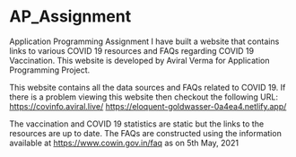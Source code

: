 # AP_Assignment
Application Programming Assignment
I have built a website that contains links to various COVID 19 resources and FAQs regarding COVID 19 Vaccination.
This website is developed by Aviral Verma for Application Programming Project.

This website contains all the data sources and FAQs related to COVID 19.
If there is a problem viewing this website then checkout the following URL:
https://covinfo.aviral.live/
https://eloquent-goldwasser-0a4ea4.netlify.app/

The vaccination and COVID 19 statistics are static but the links to the resources are up to date.
The FAQs are constructed using the information available at https://www.cowin.gov.in/faq as on 5th May, 2021
